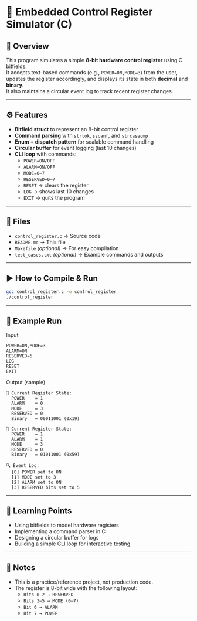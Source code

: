 # 🔧 Embedded Control Register Simulator (C)

## 📌 Overview
This program simulates a simple **8-bit hardware control register** using C bitfields.  
It accepts text-based commands (e.g., `POWER=ON,MODE=3`) from the user, updates the register accordingly, and displays its state in both **decimal** and **binary**.  
It also maintains a circular event log to track recent register changes.

---

## ⚙️ Features
- **Bitfield struct** to represent an 8-bit control register  
- **Command parsing** with `strtok`, `sscanf`, and `strcasecmp`  
- **Enum + dispatch pattern** for scalable command handling  
- **Circular buffer** for event logging (last 10 changes)  
- **CLI loop** with commands:
  - `POWER=ON/OFF`
  - `ALARM=ON/OFF`
  - `MODE=0–7`
  - `RESERVED=0–7`
  - `RESET` → clears the register
  - `LOG` → shows last 10 changes
  - `EXIT` → quits the program

---

## 📂 Files
- `control_register.c` → Source code  
- `README.md` → This file  
- `Makefile` *(optional)* → For easy compilation  
- `test_cases.txt` *(optional)* → Example commands and outputs  

---

## ▶️ How to Compile & Run
```bash
gcc control_register.c -o control_register
./control_register
```

---

## 🧪 Example Run
Input
```
POWER=ON,MODE=3
ALARM=ON
RESERVED=5
LOG
RESET
EXIT
```

Output (sample)
```
🧾 Current Register State:
  POWER    = 1
  ALARM    = 0
  MODE     = 3
  RESERVED = 0
  Binary   = 00011001 (0x19)

🧾 Current Register State:
  POWER    = 1
  ALARM    = 1
  MODE     = 3
  RESERVED = 0
  Binary   = 01011001 (0x59)

🔍 Event Log:
  [0] POWER set to ON
  [1] MODE set to 3
  [2] ALARM set to ON
  [3] RESERVED bits set to 5
```
---

## 🎯 Learning Points
- Using bitfields to model hardware registers
- Implementing a command parser in C
- Designing a circular buffer for logs
- Building a simple CLI loop for interactive testing

---
## 📌 Notes
- This is a practice/reference project, not production code.
- The register is 8-bit wide with the following layout:
  - `Bits 0–2 → RESERVED`
  - `Bits 3–5 → MODE (0–7)`
  - `Bit 6 → ALARM`
  - `Bit 7 → POWER`
 
